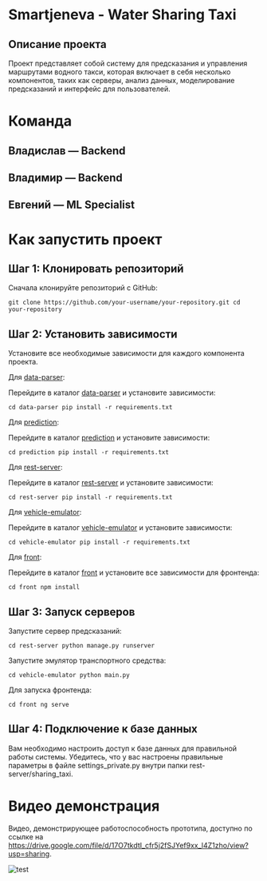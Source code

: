 # Smartjeneva - Water Sharing Taxi

## Описание проекта

Проект представляет собой систему для предсказания и управления маршрутами водного такси, которая включает в себя несколько компонентов, таких как серверы, анализ данных, моделирование предсказаний и интерфейс для пользователей.
# Команда
##    Владислав — Backend
##    Владимир — Backend
##    Евгений — ML Specialist

# Как запустить проект

## Шаг 1: Клонировать репозиторий

Сначала клонируйте репозиторий с GitHub:

`git clone https://github.com/your-username/your-repository.git
cd your-repository`

## Шаг 2: Установить зависимости

Установите все необходимые зависимости для каждого компонента проекта.

Для <u>data-parser</u>:

Перейдите в каталог <u>data-parser</u> и установите зависимости:

`cd data-parser
pip install -r requirements.txt`

Для <u>prediction</u>:

Перейдите в каталог <u>prediction</u> и установите зависимости:

`cd prediction
pip install -r requirements.txt`

Для <u>rest-server</u>:

Перейдите в каталог <u>rest-server</u> и установите зависимости:

`cd rest-server
pip install -r requirements.txt`

Для <u>vehicle-emulator</u>:

Перейдите в каталог <u>vehicle-emulator</u> и установите зависимости:

`cd vehicle-emulator
pip install -r requirements.txt`

Для <u>front</u>:

Перейдите в каталог <u>front</u> и установите все зависимости для фронтенда:

`cd front
npm install`

## Шаг 3: Запуск серверов

Запустите сервер предсказаний:

`cd rest-server
python manage.py runserver`

Запустите эмулятор транспортного средства:

`cd vehicle-emulator
python main.py`

Для запуска фронтенда:

`cd front
ng serve`

## Шаг 4: Подключение к базе данных

Вам необходимо настроить доступ к базе данных для правильной работы системы. Убедитесь, что у вас настроены правильные параметры в файле settings_private.py внутри папки rest-server/sharing_taxi.

# Видео демонстрация

Видео, демонстрирующее работоспособность прототипа, доступно по ссылке на https://drive.google.com/file/d/17O7tkdtI_cfr5j2fSJYef9xx_l4Z1zho/view?usp=sharing.

![test](https://github.com/user-attachments/assets/33ce7e7f-09c6-4393-99bf-e38d27482bf4)


